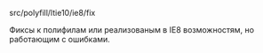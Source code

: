 src/polyfill/ltie10/ie8/fix

Фиксы к полифилам или реализованым в IE8 возможностям, но работающим с ошибками.
